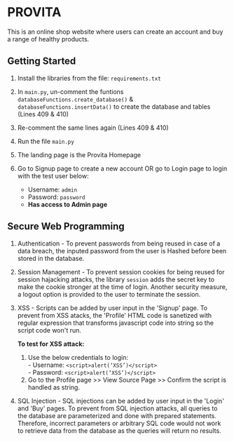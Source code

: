 # PROVITA

This is an online shop website where users can create an account and buy a range of healthy products.

## Getting Started

1. Install the libraries from the file: `requirements.txt`
2. In `main.py`, un-comment the funtions `databaseFunctions.create_database()` & `databaseFunctions.insertData()` to create the database and tables (Lines 409 & 410) 
3. Re-comment the same lines again (Lines 409 & 410) 
4. Run the file `main.py`
5. The landing page is the Provita Homepage
6. Go to Signup page to create a new account OR go to Login page to login with the test user below:

    - Username: `admin`
    - Password: `password`
    - **Has access to Admin page**

## Secure Web Programming

1. Authentication - To prevent passwords from being reused in case of a data breach, the inputed password from the user is Hashed before been stored in the database.

2. Session Management - To prevent session cookies for being reused for session hajacking attacks, the library `session` adds the secret key to make the cookie stronger at the time of login. Another security measure, a logout option is provided to the user to terminate the session.

3. XSS - Scripts can be added by user input in the 'Signup' page. To prevent from XSS atacks, the 'Profile' HTML code is sanetized with regular expression that transforms javascript code into string so the script code won't run.<br>

    **To test for XSS attack:**
    
   1. Use the below credentials to login:<br>
          - Username: `<script>alert(‘XSS’)</script>`<br>
          - Password: `<script>alert(‘XSS’)</script>` <br>
   2. Go to the Profile page >> View Source Page >> Confirm the script is handled as string. 

4. SQL Injection - SQL injections can be added by user input in the 'Login' and 'Buy' pages. To prevent from SQL injection attacks, all queries to the database are parameterized and done with prepared statements. Therefore, incorrect parameters or arbitrary SQL code would not work to retrieve data from the database as the queries will return no results.
